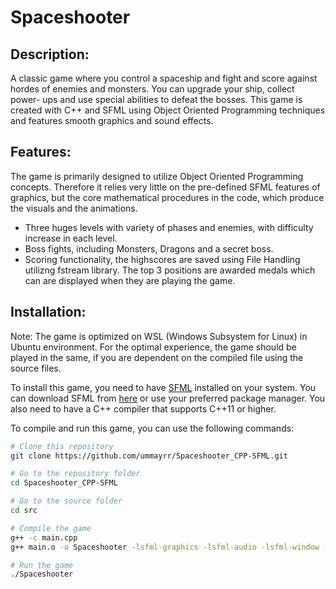 #                                                                 Spaceshooter

## Description:
 A classic game where you control a spaceship and fight and score against hordes of enemies and monsters. You can upgrade your ship, collect power-
ups and use special abilities to defeat the bosses. This game is created with C++ and SFML using Object Oriented Programming techniques and features smooth graphics and sound effects.

## Features:

The game is primarily designed to utilize Object Oriented Programming concepts. Therefore it relies very little on the pre-defined SFML features of graphics, but the core mathematical procedures in the code, which produce the visuals and the animations.

- Three huges levels with variety of phases and enemies, with difficulty increase in each level.
- Boss fights, including Monsters, Dragons and a secret boss.
- Scoring functionality, the highscores are saved using File Handling utilizng fstream library. The top 3 positions are awarded medals which can are displayed when they are playing the game.

## Installation:

Note: The game is optimized on WSL (Windows Subsystem for Linux) in Ubuntu environment. For the optimal experience, the game should be played in the same, if you are dependent on the compiled file using the source files.

To install this game, you need to have [SFML](https://www.sfml-dev.org/) installed on your system. You can download SFML from [here](https://www.sfml-dev.org/download.php) or use your preferred package manager. You also need to have a C++ compiler that supports C++11 or higher. 

To compile and run this game, you can use the following commands:

```bash
# Clone this repository
git clone https://github.com/ummayrr/Spaceshooter_CPP-SFML.git

# Go to the repository folder
cd Spaceshooter_CPP-SFML

# Go to the source folder
cd src

# Compile the game
g++ -c main.cpp
g++ main.o -o Spaceshooter -lsfml-graphics -lsfml-audio -lsfml-window -lsfml-system

# Run the game
./Spaceshooter
```

